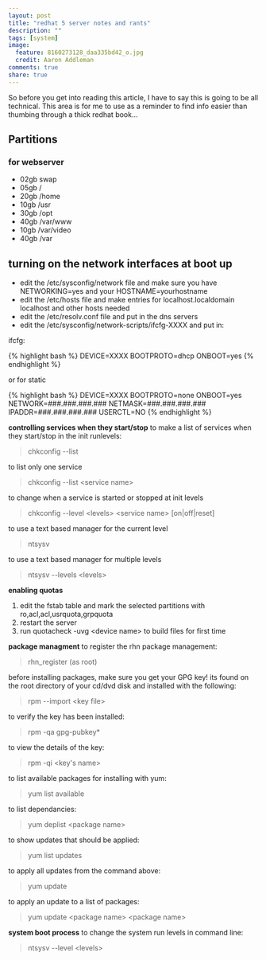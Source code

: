 ```yaml
---
layout: post
title: "redhat 5 server notes and rants"
description: ""
tags: [system]
image:
  feature: 8160273128_daa335bd42_o.jpg
  credit: Aaron Addleman
comments: true
share: true
---
```



So before you get into reading this article, I have to say this is going to be all technical. This area is for me to use as a reminder to find info easier than thumbing through a thick redhat book...

## Partitions

### for webserver

* 02gb swap
* 05gb /
* 20gb /home
* 10gb /usr
* 30gb /opt
* 40gb /var/www
* 10gb /var/video
* 40gb /var

## turning on the network interfaces at boot up

* edit the /etc/sysconfig/network file and make sure you have NETWORKING=yes and your HOSTNAME=yourhostname
* edit the /etc/hosts file and make entries for localhost.localdomain localhost and other hosts needed
* edit the /etc/resolv.conf file and put in the dns servers
* edit the /etc/sysconfig/network-scripts/ifcfg-XXXX and put in:

ifcfg:

{% highlight bash %}
    DEVICE=XXXX
    BOOTPROTO=dhcp
    ONBOOT=yes
{% endhighlight %}

or for static

{% highlight bash %}
    DEVICE=XXXX
    BOOTPROTO=none
    ONBOOT=yes
    NETWORK=###.###.###.###
    NETMASK=###.###.###.###
    IPADDR=###.###.###.###
    USERCTL=NO
{% endhighlight %}

<strong>controlling services when they start/stop</strong>
to make a list of services when they start/stop in the init runlevels:
<blockquote>chkconfig --list</blockquote>
to list only one service
<blockquote>chkconfig --list &lt;service name&gt;</blockquote>
to change when a service is started or stopped at init levels
<blockquote>chkconfig --level &lt;levels&gt; &lt;service name&gt; [on|off|reset]</blockquote>
to use a text based manager for the current level
<blockquote>ntsysv</blockquote>
to use a text based manager for multiple levels
<blockquote>ntsysv --levels &lt;levels&gt;</blockquote>
<strong>enabling quotas</strong>
<ol>
<li>edit the fstab table and mark the selected partitions with ro,acl,acl,usrquota,grpquota
<li>restart the server
<li>run quotacheck -uvg &lt;device name&gt; to build files for first time
</ol>
<strong>package managment</strong>
to register the rhn package management:
<blockquote>rhn_register (as root)</blockquote>
before installing packages, make sure you get your GPG key! its found on the root directory of your cd/dvd disk and installed with the following:
<blockquote>rpm --import &lt;key file&gt;</blockquote>
to verify the key has been installed:
<blockquote>rpm -qa gpg-pubkey*</blockquote>
to view the details of the key:
<blockquote>rpm -qi &lt;key's name&gt;</blockquote>
to list available packages for installing with yum:
<blockquote>yum list available</blockquote>
to list dependancies:
<blockquote>yum deplist &lt;package name&gt;</blockquote>
to show updates that should be applied:
<blockquote>yum list updates</blockquote>
to apply all updates from the command above:
<blockquote>yum update</blockquote>
to apply an update to a list of packages:
<blockquote>yum update &lt;package name&gt; &lt;package name&gt;</blockquote>
<strong>system boot process</strong>
to change the system run levels in command line:
<blockquote>ntsysv --level &lt;levels&gt;</blockquote>
